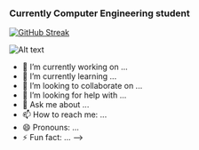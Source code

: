 ### Currently Computer Engineering student

[![GitHub Streak](http://github-readme-streak-stats.herokuapp.com?user=alelado01&theme=dark&mode=weekly)](https://git.io/streak-stats)

![Alt text](https://spotify-recently-played-readme.vercel.app/api?user=alelado01-it&unique={true|1|on|yes})
- 🔭 I’m currently working on ...
- 🌱 I’m currently learning ...
- 👯 I’m looking to collaborate on ...
- 🤔 I’m looking for help with ...
- 💬 Ask me about ...
- 📫 How to reach me: ...
- 😄 Pronouns: ...
- ⚡ Fun fact: ...
-->
